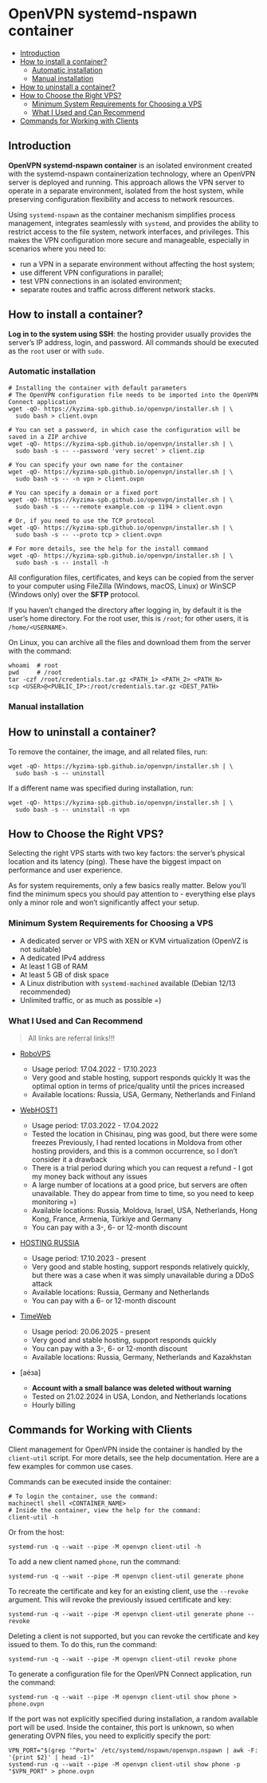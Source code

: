 OpenVPN systemd-nspawn container 
================================

- [Introduction](#introduction)
- [How to install a container?](#how-to-install-a-container)
  - [Automatic installation](#automatic-installation)
  - [Manual installation](#manual-installation)
- [How to uninstall a container?](#how-to-uninstall-a-container)
- [How to Choose the Right VPS?](#how-to-choose-the-right-vps)
  - [Minimum System Requirements for Choosing a VPS](#minimum-system-requirements-for-choosing-a-vps)
  - [What I Used and Can Recommend](#what-i-used-and-can-recommend)
- [Commands for Working with Clients](#commands-for-working-with-clients)

## Introduction

**OpenVPN systemd-nspawn container** is an isolated environment
created with the systemd-nspawn containerization technology,
where an OpenVPN server is deployed and running.
This approach allows the VPN server to operate in a separate environment,
isolated from the host system, while preserving configuration flexibility and access to network resources.

Using `systemd-nspawn` as the container mechanism simplifies process management, integrates seamlessly with `systemd`,
and provides the ability to restrict access to the file system, network interfaces, and privileges.
This makes the VPN configuration more secure and manageable, especially in scenarios where you need to:

* run a VPN in a separate environment without affecting the host system;
* use different VPN configurations in parallel;
* test VPN connections in an isolated environment;
* separate routes and traffic across different network stacks.

## How to install a container?

**Log in to the system using SSH**:
the hosting provider usually provides the server’s IP address, login, and password.
All commands should be executed as the `root` user or with `sudo`.

### Automatic installation

```shell
# Installing the container with default parameters
# The OpenVPN configuration file needs to be imported into the OpenVPN Connect application
wget -qO- https://kyzima-spb.github.io/openvpn/installer.sh | \
  sudo bash > client.ovpn

# You can set a password, in which case the configuration will be saved in a ZIP archive
wget -qO- https://kyzima-spb.github.io/openvpn/installer.sh | \
  sudo bash -s -- --password 'very secret' > client.zip

# You can specify your own name for the container
wget -qO- https://kyzima-spb.github.io/openvpn/installer.sh | \
  sudo bash -s -- -n vpn > client.ovpn

# You can specify a domain or a fixed port
wget -qO- https://kyzima-spb.github.io/openvpn/installer.sh | \
  sudo bash -s -- --remote example.com -p 1194 > client.ovpn

# Or, if you need to use the TCP protocol
wget -qO- https://kyzima-spb.github.io/openvpn/installer.sh | \
  sudo bash -s -- --proto tcp > client.ovpn

# For more details, see the help for the install command
wget -qO- https://kyzima-spb.github.io/openvpn/installer.sh | \
  sudo bash -s -- install -h
```

All configuration files, certificates, and keys can be copied from the server to your computer
using FileZilla (Windows, macOS, Linux) or WinSCP (Windows only) over the **SFTP** protocol.

If you haven’t changed the directory after logging in, by default it is the user’s home directory.
For the root user, this is `/root`; for other users, it is `/home/<USERNAME>`.

On Linux, you can archive all the files and download them from the server with the command:

```shell
whoami  # root
pwd     # /root
tar -czf /root/credentials.tar.gz <PATH_1> <PATH_2> <PATH_N>
scp <USER>@<PUBLIC_IP>:/root/credentials.tar.gz <DEST_PATH>
```

### Manual installation



## How to uninstall a container?

To remove the container, the image, and all related files, run:

```shell
wget -qO- https://kyzima-spb.github.io/openvpn/installer.sh | \
  sudo bash -s -- uninstall
```

If a different name was specified during installation, run:

```shell
wget -qO- https://kyzima-spb.github.io/openvpn/installer.sh | \
  sudo bash -s -- uninstall -n vpn
```

## How to Choose the Right VPS?

Selecting the right VPS starts with two key factors:
the server’s physical location and its latency (ping).
These have the biggest impact on performance and user experience.

As for system requirements, only a few basics really matter.
Below you’ll find the minimum specs you should pay attention to -
everything else plays only a minor role and won’t significantly affect your setup.

### Minimum System Requirements for Choosing a VPS

* A dedicated server or VPS with XEN or KVM virtualization (OpenVZ is not suitable)
* A dedicated IPv4 address
* At least 1 GB of RAM
* At least 5 GB of disk space
* A Linux distribution with `systemd-machined` available (Debian 12/13 recommended)
* Unlimited traffic, or as much as possible =)

### What I Used and Can Recommend

> All links are referral links!!!

* [RoboVPS](https://www.robovps.biz/?ref=39155)
  * Usage period: 17.04.2022 - 17.10.2023
  * Very good and stable hosting, support responds quickly
    It was the optimal option in terms of price/quality until the prices increased
  * Available locations: Russia, USA, Germany, Netherlands and Finland

* [WebHOST1](https://webhost1.ru/?r=139105)
  * Usage period: 17.03.2022 - 17.04.2022
  * Tested the location in Chisinau, ping was good, but there were some freezes
    Previously, I had rented locations in Moldova from other hosting providers,
    and this is a common occurrence, so I don’t consider it a drawback
  * There is a trial period during which you can request a refund - I got my money back without any issues
  * A large number of locations at a good price, but servers are often unavailable.
    They do appear from time to time, so you need to keep monitoring =)
  * Available locations: Russia, Moldova, Israel, USA, Netherlands, Hong Kong, France, Armenia, Türkiye and Germany
  * You can pay with a 3-, 6- or 12-month discount

* [HOSTING RUSSIA](https://hosting-russia.ru/?p=37512)
  * Usage period: 17.10.2023 - present
  * Very good and stable hosting, support responds relatively quickly,
    but there was a case when it was simply unavailable during a DDoS attack
  * Available locations: Russia, Germany and Netherlands
  * You can pay with a 6- or 12-month discount

* [TimeWeb](https://timeweb.cloud/?i=127787)
  * Usage period: 20.06.2025 - present
  * Very good and stable hosting, support responds quickly
  * You can pay with a 3-, 6- or 12-month discount
  * Available locations: Russia, Germany, Netherlands and Kazakhstan

* [аéза]
  * **Account with a small balance was deleted without warning**
  * Tested on 21.02.2024 in USA, London, and Netherlands locations
  * Hourly billing

## Commands for Working with Clients

Client management for OpenVPN inside the container is handled by the `client-util` script.
For more details, see the help documentation. Here are a few examples for common use cases.

Commands can be executed inside the container:

```shell
# To login the container, use the command:
machinectl shell <CONTAINER_NAME>
# Inside the container, view the help for the command:
client-util -h
```

Or from the host:

```shell
systemd-run -q --wait --pipe -M openvpn client-util -h
```

To add a new client named `phone`, run the command:

```shell
systemd-run -q --wait --pipe -M openvpn client-util generate phone
```

To recreate the certificate and key for an existing client, use the `--revoke` argument.
This will revoke the previously issued certificate and key:

```shell
systemd-run -q --wait --pipe -M openvpn client-util generate phone --revoke
```

Deleting a client is not supported, but you can revoke the certificate and key issued to them.
To do this, run the command:

```shell
systemd-run -q --wait --pipe -M openvpn client-util revoke phone
```

To generate a configuration file for the OpenVPN Connect application, run the command:

```shell
systemd-run -q --wait --pipe -M openvpn client-util show phone > phone.ovpn
```

If the port was not explicitly specified during installation, a random available port will be used.
Inside the container, this port is unknown, so when generating OVPN files,
you need to explicitly specify the port:

```shell
VPN_PORT="$(grep '^Port=' /etc/systemd/nspawn/openvpn.nspawn | awk -F: '{print $2}' | head -1)"
systemd-run -q --wait --pipe -M openvpn client-util show phone -p "$VPN_PORT" > phone.ovpn
```
